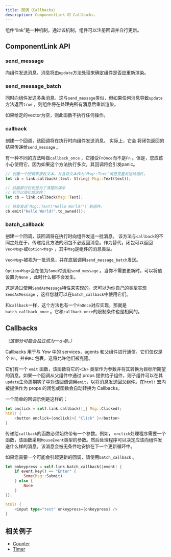 ```yaml
---
title: 回调（Callbacks）
description: ComponentLink 和 Callbacks.
---
```


组件“link”是一种机制，通过该机制，组件可以注册回调并自行更新。

## ComponentLink API

### send_message

向组件发送消息。消息将由`update`方法处理来确定组件是否应重新渲染。

### send_message_batch

同时向组件发送多条消息。这与`send_message`类似，但如果任何消息导致`update`方法返回`true` ，则组件将在处理完所有消息后重新渲染。

如果给定的vector为空，则此函数不执行任何操作。

### callback

创建一个回调，该回调将在执行时向组件发送消息。 实际上，它会 将闭包返回的结果传递给`send_message` 。

有一种不同的方法叫做`callback_once` ，它接受`FnOnce`而不是`Fn` 。但是，您应该小心使用它，因为如果这个方法执行多次，其回调将会引发panic。

```rust
// 创建一个回调来接收文本，并且将文本作为`Msg::Text`消息变量发送给组件。
let cb = link.callback(|text: String| Msg::Text(text));

// 前面那行仅仅是为了清楚的演示
// 它可以简化成这样：
let cb = link.callback(Msg::Text);

// 将会发送`Msg::Text("Hello World!")`到组件。
cb.emit("Hello World!".to_owned());
```

### batch_callback

创建一个回调，该回调将在执行时向组件发送一批消息。 该方法与`callback`的不同之处在于，传递给此方法的闭包不必返回消息。作为替代，闭包可以返回`Vec<Msg>`或`Option<Msg>` ，其中`Msg`是组件的消息类型。

`Vec<Msg>`被视为一批消息，并在底层调用`send_message_batch`发送。

`Option<Msg>`会在值为`Some`时调用`send_message` 。当你不需要更新时，可以将值设置为`None` ，此时什么都不会发生。

这是通过使用`SendAsMessage`特性来实现的。您可以为你自己的类型实现`SendAsMessage` ，这样您就可以在`batch_callback`中使用它们。

和`callback`一样，这个方法也有一个`FnOnce`对应实现，那就是 `batch_callback_once` 。它和`callback_once`的限制条件也是相同的。

## Callbacks

*（这部分可能会独立成为一小章。）*

Callbacks 用于与 Yew 中的 services，agents 和父组件进行通信。它们仅仅是个 `Fn`，并由`Rc` 包裹，这将允许他们被克隆。

它们有一个 `emit` 函数，该函数将它的`<IN>` 类型作为参数并将其转换为目标所期望的消息。如果一个回调从父组件中通过 props 提供给子组件，则子组件可以在其 `update`生命周期钩子中对该回调调用`emit`，以将消息发送回父组件。在`html!` 宏内被提供作为 props 的闭包或函数会自动转换为 Callbacks。

一个简单的回调示例是这样的：

```rust
let onclick = self.link.callback(|_| Msg::Clicked);
html! {
    <button onclick={onclick}>{ "Click" }</button>
}
```

传递给`callback`的函数必须始终带有一个参数。例如， `onclick`处理程序需要一个函数，该函数采用`MouseEvent`类型的参数。然后处理程序可以决定应该向组件发送什么样的消息。该消息会被无条件地安排在下一个更新循环中。

如果您需要一个可能会引起更新的回调，请使用`batch_callback` 。

```rust
let onkeypress = self.link.batch_callback(|event| {
    if event.key() == "Enter" {
        Some(Msg::Submit)
    } else {
        None
    }
});

html! {
    <input type="text" onkeypress={onkeypress} />
}
```

## 相关例子

- [Counter](https://github.com/yewstack/yew/tree/master/examples/counter)
- [Timer](https://github.com/yewstack/yew/tree/master/examples/timer)
